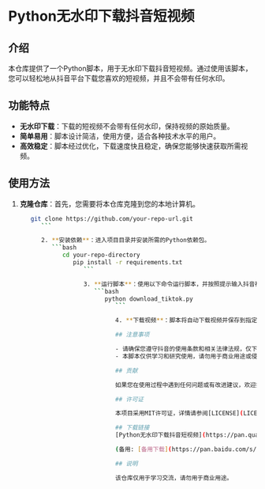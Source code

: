# Python无水印下载抖音短视频

## 介绍

本仓库提供了一个Python脚本，用于无水印下载抖音短视频。通过使用该脚本，您可以轻松地从抖音平台下载您喜欢的短视频，并且不会带有任何水印。

## 功能特点

- **无水印下载**：下载的短视频不会带有任何水印，保持视频的原始质量。
- **简单易用**：脚本设计简洁，使用方便，适合各种技术水平的用户。
- **高效稳定**：脚本经过优化，下载速度快且稳定，确保您能够快速获取所需视频。

## 使用方法

1. **克隆仓库**：首先，您需要将本仓库克隆到您的本地计算机。
   ```bash
      git clone https://github.com/your-repo-url.git
         ```

         2. **安装依赖**：进入项目目录并安装所需的Python依赖包。
            ```bash
               cd your-repo-directory
                  pip install -r requirements.txt
                     ```

                     3. **运行脚本**：使用以下命令运行脚本，并按照提示输入抖音视频的URL。
                        ```bash
                           python download_tiktok.py
                              ```

                              4. **下载视频**：脚本将自动下载视频并保存到指定的目录中。

                              ## 注意事项

                              - 请确保您遵守抖音的使用条款和相关法律法规，仅下载您拥有合法权限的视频。
                              - 本脚本仅供学习和研究使用，请勿用于商业用途或侵犯他人权益。

                              ## 贡献

                              如果您在使用过程中遇到任何问题或有改进建议，欢迎提交Issue或Pull Request。我们非常欢迎您的贡献！

                              ## 许可证

                              本项目采用MIT许可证，详情请参阅[LICENSE](LICENSE)文件。

                              ## 下载链接
                              [Python无水印下载抖音短视频](https://pan.quark.cn/s/e056b843e928) 

                              (备用: [备用下载](https://pan.baidu.com/s/1q5wAhTvQU7XNARo_eyRyoQ?pwd=1234))

                              ## 说明

                              该仓库仅用于学习交流，请勿用于商业用途。
